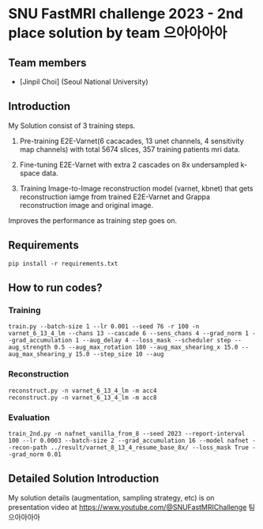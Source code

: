 # SNU FastMRI challenge 2023 - 2nd place solution by team 으아아아아

## Team members 
- [Jinpil Choi] (Seoul National University)

## Introduction
My Solution consist of 3 training steps.

1. Pre-training E2E-Varnet(6 cacacades, 13 unet channels, 4 sensitivity map channels) with total 5674 slices, 357 training patients mri data.

2. Fine-tuning E2E-Varnet with extra 2 cascades on 8x undersampled k-space data.

3. Training Image-to-Image reconstruction model (varnet, kbnet) that gets reconstruction iamge from trained E2E-Varnet and Grappa reconstruction image and original image.

Improves the performance as training step goes on.

## Requirements 
```
pip install -r requirements.txt 
```

## How to run codes? 

### Training 
```
train.py --batch-size 1 --lr 0.001 --seed 76 -r 100 -n varnet_6_13_4_lm --chans 13 --cascade 6 --sens_chans 4 --grad_norm 1 --grad_accumulation 1 --aug_delay 4 --loss_mask --scheduler step --aug_strength 0.5 --aug_max_rotation 180 --aug_max_shearing_x 15.0 --aug_max_shearing_y 15.0 --step_size 10 --aug
```

### Reconstruction 
```
reconstruct.py -n varnet_6_13_4_lm -m acc4 
reconstruct.py -n varnet_6_13_4_lm -m acc8
```

### Evaluation
```
train_2nd.py -n nafnet_vanilla_from_8 --seed 2023 --report-interval 100 --lr 0.0003 --batch-size 2 --grad_accumulation 16 --model nafnet --recon-path ../result/varnet_8_13_4_resume_base_8x/ --loss_mask True --grad_norm 0.01
```

## Detailed Solution Introduction
My solution details (augmentation, sampling strategy, etc) is on presentation video at https://www.youtube.com/@SNUFastMRIChallenge 팀 으아아아아


